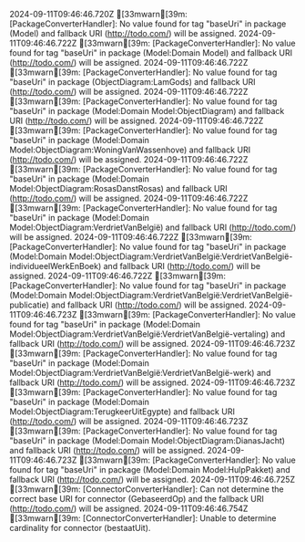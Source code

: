 2024-09-11T09:46:46.720Z [33mwarn[39m: [PackageConverterHandler]: No value found for tag "baseUri" in package (Model) and fallback URI (http://todo.com/) will be assigned.
2024-09-11T09:46:46.722Z [33mwarn[39m: [PackageConverterHandler]: No value found for tag "baseUri" in package (Model:Domain Model) and fallback URI (http://todo.com/) will be assigned.
2024-09-11T09:46:46.722Z [33mwarn[39m: [PackageConverterHandler]: No value found for tag "baseUri" in package (ObjectDiagram:LamGods) and fallback URI (http://todo.com/) will be assigned.
2024-09-11T09:46:46.722Z [33mwarn[39m: [PackageConverterHandler]: No value found for tag "baseUri" in package (Model:Domain Model:ObjectDiagram) and fallback URI (http://todo.com/) will be assigned.
2024-09-11T09:46:46.722Z [33mwarn[39m: [PackageConverterHandler]: No value found for tag "baseUri" in package (Model:Domain Model:ObjectDiagram:WoningVanWassenhove) and fallback URI (http://todo.com/) will be assigned.
2024-09-11T09:46:46.722Z [33mwarn[39m: [PackageConverterHandler]: No value found for tag "baseUri" in package (Model:Domain Model:ObjectDiagram:RosasDanstRosas) and fallback URI (http://todo.com/) will be assigned.
2024-09-11T09:46:46.722Z [33mwarn[39m: [PackageConverterHandler]: No value found for tag "baseUri" in package (Model:Domain Model:ObjectDiagram:VerdrietVanBelgië) and fallback URI (http://todo.com/) will be assigned.
2024-09-11T09:46:46.722Z [33mwarn[39m: [PackageConverterHandler]: No value found for tag "baseUri" in package (Model:Domain Model:ObjectDiagram:VerdrietVanBelgië:VerdrietVanBelgië-individueelWerkEnBoek) and fallback URI (http://todo.com/) will be assigned.
2024-09-11T09:46:46.722Z [33mwarn[39m: [PackageConverterHandler]: No value found for tag "baseUri" in package (Model:Domain Model:ObjectDiagram:VerdrietVanBelgië:VerdrietVanBelgië-publicatie) and fallback URI (http://todo.com/) will be assigned.
2024-09-11T09:46:46.723Z [33mwarn[39m: [PackageConverterHandler]: No value found for tag "baseUri" in package (Model:Domain Model:ObjectDiagram:VerdrietVanBelgië:VerdrietVanBelgië-vertaling) and fallback URI (http://todo.com/) will be assigned.
2024-09-11T09:46:46.723Z [33mwarn[39m: [PackageConverterHandler]: No value found for tag "baseUri" in package (Model:Domain Model:ObjectDiagram:VerdrietVanBelgië:VerdrietVanBelgië-werk) and fallback URI (http://todo.com/) will be assigned.
2024-09-11T09:46:46.723Z [33mwarn[39m: [PackageConverterHandler]: No value found for tag "baseUri" in package (Model:Domain Model:ObjectDiagram:TerugkeerUitEgypte) and fallback URI (http://todo.com/) will be assigned.
2024-09-11T09:46:46.723Z [33mwarn[39m: [PackageConverterHandler]: No value found for tag "baseUri" in package (Model:Domain Model:ObjectDiagram:DianasJacht) and fallback URI (http://todo.com/) will be assigned.
2024-09-11T09:46:46.723Z [33mwarn[39m: [PackageConverterHandler]: No value found for tag "baseUri" in package (Model:Domain Model:HulpPakket) and fallback URI (http://todo.com/) will be assigned.
2024-09-11T09:46:46.725Z [33mwarn[39m: [ConnectorConverterHandler]: Can not determine the correct base URI for connector (GebaseerdOp) and the fallback URI (http://todo.com/) will be assigned.
2024-09-11T09:46:46.754Z [33mwarn[39m: [ConnectorConverterHandler]: Unable to determine cardinality for connector (bestaatUit).
